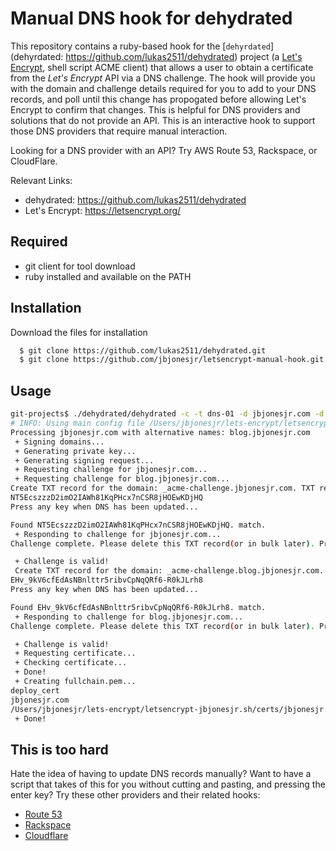 # Manual DNS hook for dehydrated

This repository contains a ruby-based hook for the [`dehyrdated`](dehyrdated: https://github.com/lukas2511/dehydrated) project (a [Let's Encrypt](https://letsencrypt.org/), shell script ACME client) that allows a user to obtain a certificate from the _Let's Encrypt_ API via a DNS challenge. The hook will provide you with the domain and challenge details required for you to add to your DNS records, and poll until this change has propogated before allowing Let's Encrypt to confirm that changes. This is helpful for DNS providers and solutions that do not provide an API. This is an interactive hook to support those DNS providers that require manual interaction.

Looking for a DNS provider with an API? Try AWS Route 53, Rackspace, or CloudFlare.

Relevant Links:
* dehydrated: https://github.com/lukas2511/dehydrated
* Let's Encrypt: https://letsencrypt.org/

## Required
* git client for tool download
* ruby installed and available on the PATH

## Installation
Download the files for installation

``` bash
  $ git clone https://github.com/lukas2511/dehydrated.git
  $ git clone https://github.com/jbjonesjr/letsencrypt-manual-hook.git dehydrated/hooks/manual
```

## Usage
``` bash
git-projects$ ./dehydrated/dehydrated -c -t dns-01 -d jbjonesjr.com -d blog.jbjonesjr.com -k ./dehydrated/hooks/manual/manual_hook.rb
# INFO: Using main config file /Users/jbjonesjr/lets-encrypt/letsencrypt-jbjonesjr.sh/config.sh
Processing jbjonesjr.com with alternative names: blog.jbjonesjr.com
 + Signing domains...
 + Generating private key...
 + Generating signing request...
 + Requesting challenge for jbjonesjr.com...
 + Requesting challenge for blog.jbjonesjr.com...
Create TXT record for the domain: _acme-challenge.jbjonesjr.com. TXT record:
NT5EcszzzD2imO2IAWh81KqPHcx7nCSR8jHOEwKDjHQ
Press any key when DNS has been updated...

Found NT5EcszzzD2imO2IAWh81KqPHcx7nCSR8jHOEwKDjHQ. match.
 + Responding to challenge for jbjonesjr.com...
Challenge complete. Please delete this TXT record(or in bulk later). Press any key when DNS has been updated...

 + Challenge is valid!
 Create TXT record for the domain: _acme-challenge.blog.jbjonesjr.com. TXT record:
EHv_9kV6cfEdAsNBnlttr5ribvCpNqQRf6-R0kJLrh8
Press any key when DNS has been updated...

Found EHv_9kV6cfEdAsNBnlttr5ribvCpNqQRf6-R0kJLrh8. match.
 + Responding to challenge for blog.jbjonesjr.com...
Challenge complete. Please delete this TXT record(or in bulk later). Press any key when DNS has been updated...

 + Challenge is valid!
 + Requesting certificate...
 + Checking certificate...
 + Done!
 + Creating fullchain.pem...
deploy_cert
jbjonesjr.com
/Users/jbjonesjr/lets-encrypt/letsencrypt-jbjonesjr.sh/certs/jbjonesjr.com/cert.pem
 + Done!
```

## This is too hard
Hate the idea of having to update DNS records manually? Want to have a script that takes of this for you without cutting and pasting, and pressing the enter key? Try these other providers and their related hooks:
* [Route 53](https://gist.github.com/asimihsan/d8d8f0f10bdc85fc6f8a)
* [Rackspace](https://github.com/major/letsencrypt-rackspace-hook/)
* [Cloudflare](https://github.com/kappataumu/letsencrypt-cloudflare-hook)

